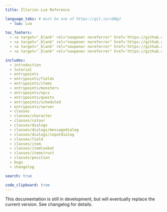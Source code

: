 ```yaml
---
title: Illarion Lua Reference

language_tabs: # must be one of https://git.io/vQNgJ
  - lua: Lua
  
toc_footers:
  - <a target="_blank" rel="noopener noreferrer" href='https://github.com/Illarion-eV/Illarion-Dev'>Local Illarion Development Server</a>
  - <a target="_blank" rel="noopener noreferrer" href='https://github.com/vilarion/Illarion-Coding-Style'>Illarion Coding Style</a>
  - <a target="_blank" rel="noopener noreferrer" href='https://github.com/Illarion-eV/Illarion-Lua/tree/main/source'>Documentation Sources</a>
  - <a target="_blank" rel="noopener noreferrer" href='https://github.com/slatedocs/slate'>Documentation Powered by Slate</a>

includes:
  - introduction
  - tutorial
  - entrypoints
  - entrypoints/fields
  - entrypoints/items
  - entrypoints/monsters
  - entrypoints/npcs
  - entrypoints/quests
  - entrypoints/scheduled
  - entrypoints/server
  - classes
  - classes/character
  - classes/colour
  - classes/dialogs
  - classes/dialogs/messagedialog
  - classes/dialogs/inputdialog
  - classes/field
  - classes/item
  - classes/itemlookat
  - classes/itemstruct
  - classes/position
  - bugs
  - changelog

search: true

code_clipboard: true
---
```

<aside class="warning">
This documentation is still in development, but will eventually replace the current version. See changelog for details.
</aside>
